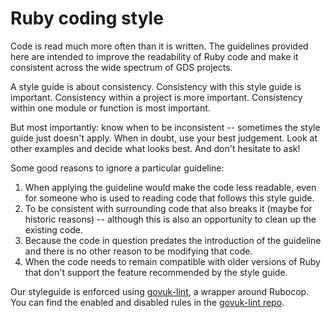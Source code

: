 # Ruby coding style

Code is read much more often than it is written. The guidelines provided here
are intended to improve the readability of Ruby code and make it consistent
across the wide spectrum of GDS projects.

A style guide is about consistency. Consistency with this style guide is
important. Consistency within a project is more important. Consistency within
one module or function is most important.

But most importantly: know when to be inconsistent -- sometimes the style guide
just doesn't apply. When in doubt, use your best judgement. Look at other
examples and decide what looks best. And don't hesitate to ask!

Some good reasons to ignore a particular guideline:

1. When applying the guideline would make the code less readable, even for
   someone who is used to reading code that follows this style guide.
2. To be consistent with surrounding code that also breaks it (maybe for
   historic reasons) -- although this is also an opportunity to clean up the
   existing code.
3. Because the code in question predates the introduction of the guideline and
   there is no other reason to be modifying that code.
4. When the code needs to remain compatible with older versions of Ruby that
   don't support the feature recommended by the style guide.

Our styleguide is enforced using [govuk-lint](using-rubocop.md), a wrapper around
Rubocop. You can find the enabled and disabled rules in the [govuk-lint repo][govuk-lint-rules].

[govuk-lint-rules]: https://github.com/alphagov/govuk-lint/tree/master/configs/rubocop
